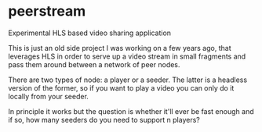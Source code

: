 # peerstream
Experimental HLS based video sharing application

This is just an old side project I was working on a few years ago, that leverages HLS in order to serve up a video stream in small fragments and pass them around between a network of peer nodes.

There are two types of node: a player or a seeder. The latter is a headless version of the former, so if you want to play a video you can only do it locally from your seeder. 

In principle it works but the question is whether it'll ever be fast enough and if so, how many seeders do you need to support n players?
